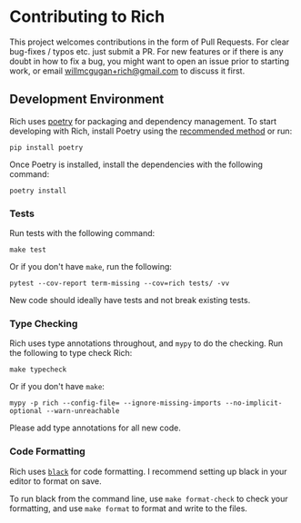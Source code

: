 # Contributing to Rich

This project welcomes contributions in the form of Pull Requests.
For clear bug-fixes / typos etc. just submit a PR.
For new features or if there is any doubt in how to fix a bug, you might want
to open an issue prior to starting work, or email willmcgugan+rich@gmail.com
to discuss it first.

## Development Environment

Rich uses [poetry](https://python-poetry.org/docs/) for packaging and
dependency management. To start developing with Rich, install Poetry
using the [recommended method](https://python-poetry.org/docs/#installation) or run:

```
pip install poetry
```

Once Poetry is installed, install the dependencies with the following command:

```
poetry install
```

### Tests

Run tests with the following command:

```
make test
```

Or if you don't have `make`, run the following:

```
pytest --cov-report term-missing --cov=rich tests/ -vv
```

New code should ideally have tests and not break existing tests.

### Type Checking

Rich uses type annotations throughout, and `mypy` to do the checking.
Run the following to type check Rich:

```
make typecheck
```

Or if you don't have `make`:

```
mypy -p rich --config-file= --ignore-missing-imports --no-implicit-optional --warn-unreachable
```

Please add type annotations for all new code.

### Code Formatting

Rich uses [`black`](https://github.com/psf/black) for code formatting.
I recommend setting up black in your editor to format on save.

To run black from the command line, use `make format-check` to check your formatting,
and use `make format` to format and write to the files.
